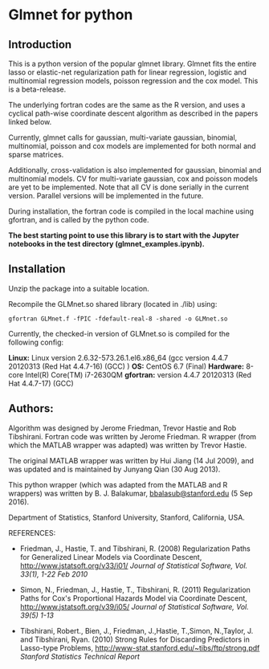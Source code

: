 # Glmnet for python 

## Introduction

This is a python version of the popular glmnet library. Glmnet fits the entire lasso or elastic-net regularization path for linear regression, logistic and multinomial regression models, poisson regression and the cox model. This is a beta-release. 

The underlying fortran codes are the same as the R version, and uses a cyclical path-wise coordinate descent algorithm as described in the papers linked below. 

Currently, glmnet calls for gaussian, multi-variate gaussian, binomial, multinomial, poisson and cox models are implemented for both normal and sparse matrices.

Additionally, cross-validation is also implemented for gaussian, binomial and multinomial models. CV for multi-variate gaussian, cox and poisson models are yet to be implemented. Note that all CV is done serially in the current version. Parallel versions will be implemented in the future.

During installation, the fortran code is compiled in the local machine using gfortran, and is called by the python code. 

**The best starting point to use this library is to start with the Jupyter notebooks in the test directory (glmnet_examples.ipynb).**

## Installation

Unzip the package into a suitable location.

Recompile the GLMnet.so shared library (located in ./lib) using:

    gfortran GLMnet.f -fPIC -fdefault-real-8 -shared -o GLMnet.so
 
Currently, the checked-in version of GLMnet.so is compiled for the following config:

 **Linux:** Linux version 2.6.32-573.26.1.el6.x86_64 (gcc version 4.4.7 20120313 (Red Hat 4.4.7-16) (GCC) ) 
 **OS:** CentOS 6.7 (Final) 
 **Hardware:** 8-core Intel(R) Core(TM) i7-2630QM 
 **gfortran:** version 4.4.7 20120313 (Red Hat 4.4.7-17) (GCC)
 
## Authors:

Algorithm was designed by Jerome Friedman, Trevor Hastie and Rob Tibshirani. Fortran code was written by Jerome Friedman. R wrapper (from which the MATLAB wrapper was adapted) was written by Trevor Hastie.

The original MATLAB wrapper was written by Hui Jiang (14 Jul 2009), and was updated and is maintained by Junyang Qian (30 Aug 2013).

This python wrapper (which was adapted from the MATLAB and R wrappers) was written by B. J. Balakumar, bbalasub@stanford.edu (5 Sep 2016).

Department of Statistics, Stanford University, Stanford, California, USA. 

REFERENCES:
* Friedman, J., Hastie, T. and Tibshirani, R. (2008) Regularization Paths for Generalized Linear Models via Coordinate Descent, 
http://www.jstatsoft.org/v33/i01/
*Journal of Statistical Software, Vol. 33(1), 1-22 Feb 2010*
    
* Simon, N., Friedman, J., Hastie, T., Tibshirani, R. (2011) Regularization Paths for Cox's Proportional Hazards Model via Coordinate Descent,
http://www.jstatsoft.org/v39/i05/
*Journal of Statistical Software, Vol. 39(5) 1-13*

* Tibshirani, Robert., Bien, J., Friedman, J.,Hastie, T.,Simon, N.,Taylor, J. and Tibshirani, Ryan. (2010) Strong Rules for Discarding Predictors in Lasso-type Problems,
http://www-stat.stanford.edu/~tibs/ftp/strong.pdf
*Stanford Statistics Technical Report*

